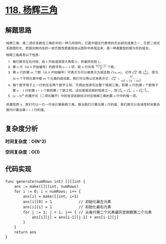 # [118. 杨辉三角](https://leetcode-cn.com/problems/pascals-triangle/)

## 解题思路

![B4A8E335-1AA5-4867-BDEE-AE037E186CAA](images/B4A8E335-1AA5-4867-BDEE-AE037E186CAA.png)

## 复杂度分析

**时间复杂度：O(N^2)**

**空间复杂度：O(1)** 

## 代码实现

```golang
func generate(numRows int) [][]int {
	ans := make([][]int, numRows)
	for i := 0; i < numRows; i++ {
		ans[i] = make([]int, i+1)
		ans[i][0] = 1            // 初始化最左元素
		ans[i][i] = 1            // 初始化最右元素
		for j := 1; j < i; j++ { // 从每行第二个元素遍历至倒数第二个元素
			ans[i][j] = ans[i-1][j-1] + ans[i-1][j]
		}
	}
	return ans
}
```
